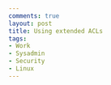 ```yaml
---
comments: true
layout: post
title: Using extended ACLs
tags:
- Work
- Sysadmin
- Security
- Linux
---
```

